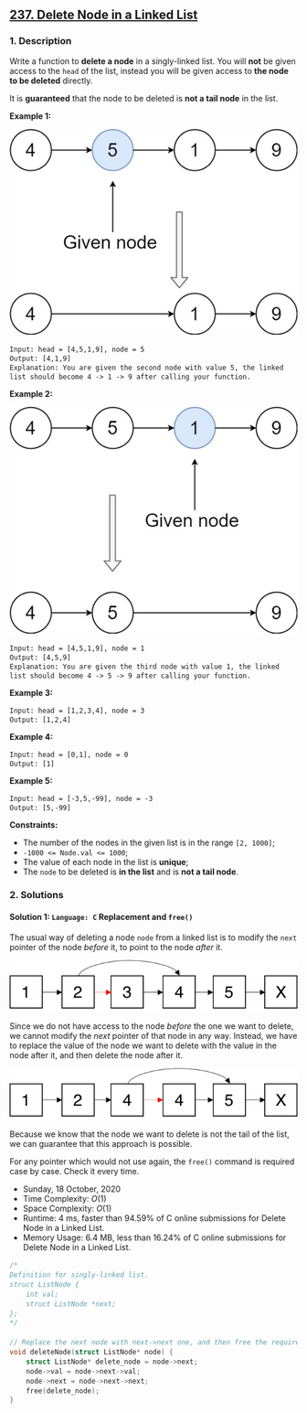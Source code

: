 ## [237. Delete Node in a Linked List](https://leetcode.com/problems/delete-node-in-a-linked-list/)

### 1. Description

Write a function to **delete a node** in a singly-linked list. You will **not** be given access to the `head` of the list, instead you will be given access to **the node to be deleted** directly.

It is **guaranteed** that the node to be deleted is **not a tail node** in the list.

**Example 1:**

![](img/leetcode_237_node_1.jpg)

```
Input: head = [4,5,1,9], node = 5
Output: [4,1,9]
Explanation: You are given the second node with value 5, the linked list should become 4 -> 1 -> 9 after calling your function.
```

**Example 2:**

![](img/leetcode_237_node_2.jpg)

```
Input: head = [4,5,1,9], node = 1
Output: [4,5,9]
Explanation: You are given the third node with value 1, the linked list should become 4 -> 5 -> 9 after calling your function.
```

**Example 3:**

```
Input: head = [1,2,3,4], node = 3
Output: [1,2,4]
```

**Example 4:**

```
Input: head = [0,1], node = 0
Output: [1]
```

**Example 5:**

```
Input: head = [-3,5,-99], node = -3
Output: [5,-99]
```

**Constraints:**

- The number of the nodes in the given list is in the range `[2, 1000]`;
- `-1000 <= Node.val <= 1000`;
- The value of each node in the list is **unique**;
- The `node` to be deleted is **in the list** and is **not a tail node**.

### 2. Solutions

#### Solution 1: `Language: C` Replacement and `free()`

The usual way of deleting a node `node` from a linked list is to modify the `next` pointer of the node *before* it, to point to the node *after* it.

![](img/leetcode_237_solution_1.png)

Since we do not have access to the node *before* the one we want to delete, we cannot modify the *next* pointer of that node in any way. Instead, we have to replace the value of the node we want to delete with the value in the node after it, and then delete the node after it.

![](img/leetcode_237_solution_2.png)

Because we know that the node we want to delete is not the tail of the list, we can guarantee that this approach is possible.

For any pointer which would not use again, the `free()` command is required case by case. Check it every time.

- Sunday, 18 October, 2020
- Time Complexity: $O(1)$
- Space Complexity: $O(1)$
- Runtime: 4 ms, faster than 94.59% of C online submissions for Delete Node in a Linked List.
- Memory Usage: 6.4 MB, less than 16.24% of C online submissions for Delete Node in a Linked List.

```C
/*
Definition for singly-linked list.
struct ListNode {
    int val;
    struct ListNode *next;
};
*/

// Replace the next node with next->next one, and then free the required node.
void deleteNode(struct ListNode* node) {
    struct ListNode* delete_node = node->next;
    node->val = node->next->val;
    node->next = node->next->next;
    free(delete_node);
}
```
